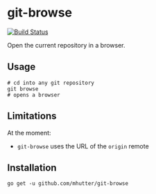# git-browse
[![Build Status](https://travis-ci.com/mhutter/git-browse.svg?branch=master)](https://travis-ci.com/mhutter/git-browse)

Open the current repository in a browser.

## Usage

    # cd into any git repository
    git browse
    # opens a browser

## Limitations

At the moment:
- `git-browse` uses the URL of the `origin` remote

## Installation

    go get -u github.com/mhutter/git-browse
